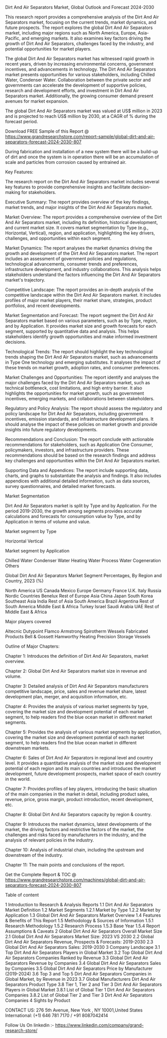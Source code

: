 Dirt And Air Separators Market, Global Outlook and Forecast 2024-2030

This research report provides a comprehensive analysis of the Dirt And Air Separators market, focusing on the current trends, market dynamics, and future prospects. The report explores the global Dirt And Air Separators market, including major regions such as North America, Europe, Asia-Pacific, and emerging markets. It also examines key factors driving the growth of Dirt And Air Separators, challenges faced by the industry, and potential opportunities for market players.

The global Dirt And Air Separators market has witnessed rapid growth in recent years, driven by increasing environmental concerns, government incentives, and advancements in technology. The Dirt And Air Separators market presents opportunities for various stakeholders, including Chilled Water, Condenser Water. Collaboration between the private sector and governments can accelerate the development of supportive policies, research and development efforts, and investment in Dirt And Air Separators market. Additionally, the growing consumer demand present avenues for market expansion.

The global Dirt And Air Separators market was valued at US$ million in 2023 and is projected to reach US$ million by 2030, at a CAGR of % during the forecast period.

Download FREE Sample of this Report @ https://www.grandresearchstore.com/report-sample/global-dirt-and-air-separators-forecast-2024-2030-807


During fabrication and installation of a new system there will be a build-up of dirt and once the system is in operation there will be an accumulation of scale and particles from corrosion caused by entrained air.

Key Features:

The research report on the Dirt And Air Separators market includes several key features to provide comprehensive insights and facilitate decision-making for stakeholders.

Executive Summary: The report provides overview of the key findings, market trends, and major insights of the Dirt And Air Separators market.

Market Overview: The report provides a comprehensive overview of the Dirt And Air Separators market, including its definition, historical development, and current market size. It covers market segmentation by Type (e.g., Horizontal, Vertical), region, and application, highlighting the key drivers, challenges, and opportunities within each segment.

Market Dynamics: The report analyses the market dynamics driving the growth and development of the Dirt And Air Separators market. The report includes an assessment of government policies and regulations, technological advancements, consumer trends and preferences, infrastructure development, and industry collaborations. This analysis helps stakeholders understand the factors influencing the Dirt And Air Separators market's trajectory.

Competitive Landscape: The report provides an in-depth analysis of the competitive landscape within the Dirt And Air Separators market. It includes profiles of major market players, their market share, strategies, product portfolios, and recent developments.

Market Segmentation and Forecast: The report segment the Dirt And Air Separators market based on various parameters, such as by Type, region, and by Application. It provides market size and growth forecasts for each segment, supported by quantitative data and analysis. This helps stakeholders identify growth opportunities and make informed investment decisions.

Technological Trends: The report should highlight the key technological trends shaping the Dirt And Air Separators market, such as advancements in Type One technology and emerging substitutes. It analyses the impact of these trends on market growth, adoption rates, and consumer preferences.

Market Challenges and Opportunities: The report identify and analyses the major challenges faced by the Dirt And Air Separators market, such as technical bottleneck, cost limitations, and high entry barrier. It also highlights the opportunities for market growth, such as government incentives, emerging markets, and collaborations between stakeholders.

Regulatory and Policy Analysis: The report should assess the regulatory and policy landscape for Dirt And Air Separators, including government incentives, emission standards, and infrastructure development plans. It should analyse the impact of these policies on market growth and provide insights into future regulatory developments.

Recommendations and Conclusion: The report conclude with actionable recommendations for stakeholders, such as Application One Consumer, policymakers, investors, and infrastructure providers. These recommendations should be based on the research findings and address key challenges and opportunities within the Dirt And Air Separators market.

Supporting Data and Appendices: The report include supporting data, charts, and graphs to substantiate the analysis and findings. It also includes appendices with additional detailed information, such as data sources, survey questionnaires, and detailed market forecasts.

Market Segmentation

Dirt And Air Separators market is split by Type and by Application. For the period 2019-2030, the growth among segments provides accurate calculations and forecasts for consumption value by Type, and by Application in terms of volume and value.



Market segment by Type



Horizontal
Vertical


Market segment by Application



Chilled Water
Condenser Water
Heating Water
Process Water
Cogeneration
Others


Global Dirt And Air Separators Market Segment Percentages, By Region and Country, 2023 (%)



North America
US
Canada
Mexico
Europe
Germany
France
U.K.
Italy
Russia
Nordic Countries
Benelux
Rest of Europe
Asia
China
Japan
South Korea
Southeast Asia
India
Rest of Asia
South America
Brazil
Argentina
Rest of South America
Middle East & Africa
Turkey
Israel
Saudi Arabia
UAE
Rest of Middle East & Africa


Major players covered



Altecnic
Dutypoint
Flamco
Armstrong
Spirotherm
Wessels
Fabricated Products
Bell & Gossett
Hamworthy Heating
Precision Storage Vessels


Outline of Major Chapters:

Chapter 1: Introduces the definition of Dirt And Air Separators, market overview.

Chapter 2: Global Dirt And Air Separators market size in revenue and volume.

Chapter 3: Detailed analysis of Dirt And Air Separators manufacturers competitive landscape, price, sales and revenue market share, latest development plan, merger, and acquisition information, etc.

Chapter 4: Provides the analysis of various market segments by type, covering the market size and development potential of each market segment, to help readers find the blue ocean market in different market segments.

Chapter 5: Provides the analysis of various market segments by application, covering the market size and development potential of each market segment, to help readers find the blue ocean market in different downstream markets.

Chapter 6: Sales of Dirt And Air Separators in regional level and country level. It provides a quantitative analysis of the market size and development potential of each region and its main countries and introduces the market development, future development prospects, market space of each country in the world.

Chapter 7: Provides profiles of key players, introducing the basic situation of the main companies in the market in detail, including product sales, revenue, price, gross margin, product introduction, recent development, etc.

Chapter 8: Global Dirt And Air Separators capacity by region & country.

Chapter 9: Introduces the market dynamics, latest developments of the market, the driving factors and restrictive factors of the market, the challenges and risks faced by manufacturers in the industry, and the analysis of relevant policies in the industry.

Chapter 10: Analysis of industrial chain, including the upstream and downstream of the industry.

Chapter 11: The main points and conclusions of the report.

Get the Complete Report & TOC @ https://www.grandresearchstore.com/machines/global-dirt-and-air-separators-forecast-2024-2030-807

Table of content

1 Introduction to Research & Analysis Reports
1.1 Dirt And Air Separators Market Definition
1.2 Market Segments
1.2.1 Market by Type
1.2.2 Market by Application
1.3 Global Dirt And Air Separators Market Overview
1.4 Features & Benefits of This Report
1.5 Methodology & Sources of Information
1.5.1 Research Methodology
1.5.2 Research Process
1.5.3 Base Year
1.5.4 Report Assumptions & Caveats
2 Global Dirt And Air Separators Overall Market Size
2.1 Global Dirt And Air Separators Market Size: 2023 VS 2030
2.2 Global Dirt And Air Separators Revenue, Prospects & Forecasts: 2019-2030
2.3 Global Dirt And Air Separators Sales: 2019-2030
3 Company Landscape
3.1 Top Dirt And Air Separators Players in Global Market
3.2 Top Global Dirt And Air Separators Companies Ranked by Revenue
3.3 Global Dirt And Air Separators Revenue by Companies
3.4 Global Dirt And Air Separators Sales by Companies
3.5 Global Dirt And Air Separators Price by Manufacturer (2019-2024)
3.6 Top 3 and Top 5 Dirt And Air Separators Companies in Global Market, by Revenue in 2023
3.7 Global Manufacturers Dirt And Air Separators Product Type
3.8 Tier 1, Tier 2 and Tier 3 Dirt And Air Separators Players in Global Market
3.8.1 List of Global Tier 1 Dirt And Air Separators Companies
3.8.2 List of Global Tier 2 and Tier 3 Dirt And Air Separators Companies
4 Sights by Product

CONTACT US:
276 5th Avenue, New York , NY 10001,United States
International: (+1) 646 781 7170 / +91 8087042414

Follow Us On linkedin :- https://www.linkedin.com/company/grand-research-store/
 
